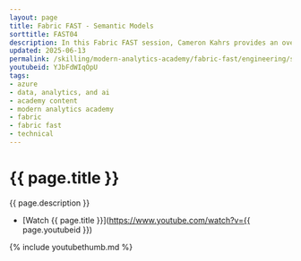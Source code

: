 ```yaml
---
layout: page
title: Fabric FAST - Semantic Models
sorttitle: FAST04
description: In this Fabric FAST session, Cameron Kahrs provides an overview of Semantic Models within Fabric -- what's new and what may be familiar from Power BI. He'll discuss capabilities and best practices, as well as foundational knowledge for those new to the topic.
updated: 2025-06-13
permalink: /skilling/modern-analytics-academy/fabric-fast/engineering/semantic
youtubeid: YJbFdWIqOpU
tags: 
- azure
- data, analytics, and ai
- academy content
- modern analytics academy
- fabric
- fabric fast
- technical
---
```


# {{ page.title }}

{{ page.description }}

* [Watch {{ page.title }}](https://www.youtube.com/watch?v={{ page.youtubeid }})

{% include youtubethumb.md %}
